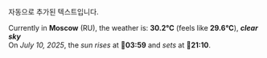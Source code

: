 
자동으로 추가된 텍스트입니다.

<!--START_SECTION:weather:moscow-->
Currently in **Moscow** (RU), the weather is: **30.2°C** (feels like **29.6°C**), ***clear sky***<br/>
On *July 10, 2025*, the *sun rises* at 🌅**03:59** and *sets* at 🌇**21:10**.
<!--END_SECTION:weather-->

